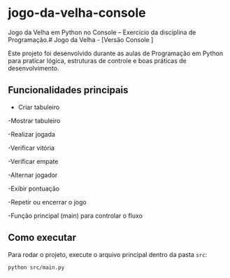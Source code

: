 # jogo-da-velha-console
Jogo da Velha em Python no Console – Exercício da disciplina de Programação.# Jogo da Velha - [Versão Console ]

Este projeto foi desenvolvido durante as aulas de Programação em Python para praticar lógica, estruturas de controle e boas práticas de desenvolvimento.

## Funcionalidades principais
- Criar tabuleiro

-Mostrar tabuleiro

-Realizar jogada

-Verificar vitória

-Verificar empate

-Alternar jogador

-Exibir pontuação

-Repetir ou encerrar o jogo

-Função principal (main) para controlar o fluxo

## Como executar
Para rodar o projeto, execute o arquivo principal dentro da pasta `src`:

```bash
python src/main.py
